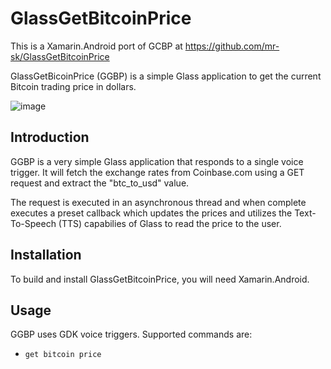GlassGetBitcoinPrice
====================

This is a Xamarin.Android port of GCBP at https://github.com/mr-sk/GlassGetBitcoinPrice

GlassGetBicoinPrice (GGBP) is a simple Glass application to get the current Bitcoin trading price in dollars. 

![image](https://www.glass-community.com/t5/image/serverpage/image-id/2561i3F098FC35FF82AB9/image-size/large?v=mpbl-1&px=-1)

Introduction
------------

GGBP is a very simple Glass application that responds to a single voice trigger. It will fetch the
exchange rates from Coinbase.com using a GET request and extract the "btc_to_usd" value. 

The request is executed in an asynchronous thread and when complete executes a preset callback
which updates the prices and utilizes the Text-To-Speech (TTS) capabilies of Glass to read
the price to the user. 

Installation
------------

To build and install GlassGetBitcoinPrice, you will need Xamarin.Android.

Usage
-----

GGBP uses GDK voice triggers. Supported commands are:

* `get bitcoin price`

